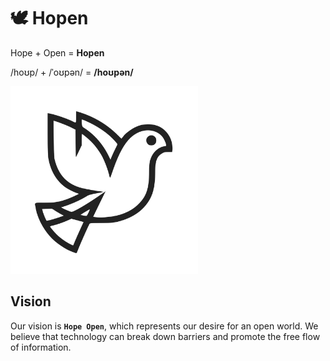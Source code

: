 # 🕊 **Hopen**

Hope + Open = **Hopen**

/hoʊp/ + /ˈoʊpən/ = **/hoʊpən/**

<img src="./docs/assets/logo.svg" alt="logo" width="300">

<!-- ![logo](./docs/assets/logo.svg) -->

## Vision

Our vision is **`Hope Open`**, which represents our desire for an open world. We believe that technology can break down barriers and promote the free flow of information.
